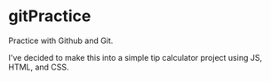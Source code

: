 # gitPractice
Practice with Github and Git.

I've decided to make this into a simple tip calculator project using JS, HTML, and CSS.
